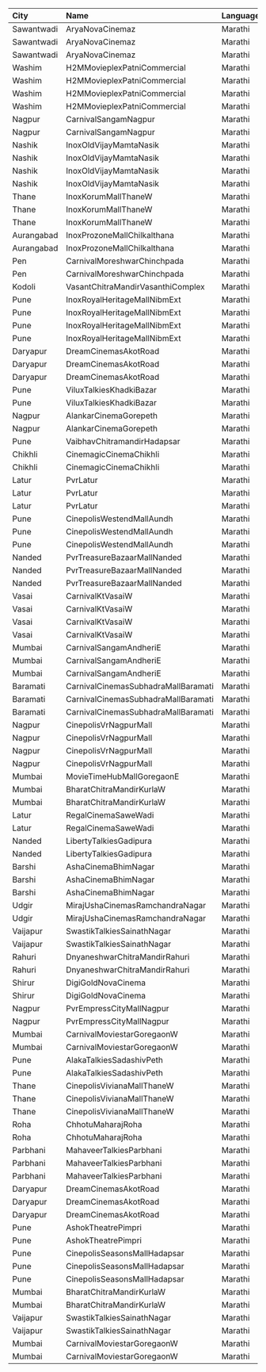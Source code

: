 | City       | Name                                | Language |  Time | Type            | Price | Capacity | Booked |
| :--------- | :---------------------------------- | :------- | ----: | :-------------- | ----: | -------: | -----: |
| Sawantwadi | AryaNovaCinemaz                     | Marathi  | 09:30 | Vip             |  170₹ |      100 |      0 |
| Sawantwadi | AryaNovaCinemaz                     | Marathi  | 09:30 | Gold            |  150₹ |      100 |      0 |
| Sawantwadi | AryaNovaCinemaz                     | Marathi  | 09:30 | Silver          |  150₹ |      100 |      0 |
| Washim     | H2MMovieplexPatniCommercial         | Marathi  | 09:45 | Gl              |  100₹ |       96 |      0 |
| Washim     | H2MMovieplexPatniCommercial         | Marathi  | 09:45 | Pl              |  100₹ |       60 |      0 |
| Washim     | H2MMovieplexPatniCommercial         | Marathi  | 09:45 | Sf              |  100₹ |      500 |    479 |
| Washim     | H2MMovieplexPatniCommercial         | Marathi  | 09:45 | Sl              |   70₹ |       52 |      0 |
| Nagpur     | CarnivalSangamNagpur                | Marathi  | 10:45 | Gold            |  118₹ |      259 |      0 |
| Nagpur     | CarnivalSangamNagpur                | Marathi  | 10:45 | Silver          |  100₹ |       76 |      0 |
| Nashik     | InoxOldVijayMamtaNasik              | Marathi  | 11:00 | Executive       |   90₹ |       30 |      0 |
| Nashik     | InoxOldVijayMamtaNasik              | Marathi  | 11:00 | Gold            |  150₹ |       13 |      0 |
| Nashik     | InoxOldVijayMamtaNasik              | Marathi  | 11:00 | Platinum        |  112₹ |        7 |      0 |
| Nashik     | InoxOldVijayMamtaNasik              | Marathi  | 11:00 | Silver          |  112₹ |      116 |      0 |
| Thane      | InoxKorumMallThaneW                 | Marathi  | 11:05 | Club            |  112₹ |       58 |      0 |
| Thane      | InoxKorumMallThaneW                 | Marathi  | 11:05 | Executive       |  112₹ |       26 |      0 |
| Thane      | InoxKorumMallThaneW                 | Marathi  | 11:05 | Royal           |  150₹ |        6 |      0 |
| Aurangabad | InoxProzoneMallChilkalthana         | Marathi  | 11:15 | Regular         |  112₹ |       95 |      0 |
| Aurangabad | InoxProzoneMallChilkalthana         | Marathi  | 11:15 | SkyBox          |  300₹ |        5 |      0 |
| Pen        | CarnivalMoreshwarChinchpada         | Marathi  | 12:00 | Platinum        |  110₹ |       96 |     48 |
| Pen        | CarnivalMoreshwarChinchpada         | Marathi  | 12:00 | Gold            |  100₹ |       42 |     21 |
| Kodoli     | VasantChitraMandirVasanthiComplex   | Marathi  | 12:00 | Class           |   70₹ |      260 |    200 |
| Pune       | InoxRoyalHeritageMallNibmExt        | Marathi  | 12:05 | Club            |   90₹ |       43 |      0 |
| Pune       | InoxRoyalHeritageMallNibmExt        | Marathi  | 12:05 | Executive       |   90₹ |       12 |      0 |
| Pune       | InoxRoyalHeritageMallNibmExt        | Marathi  | 12:05 | RoyaleRecliners |  160₹ |        8 |      0 |
| Pune       | InoxRoyalHeritageMallNibmExt        | Marathi  | 12:05 | Royale          |   90₹ |       13 |      0 |
| Daryapur   | DreamCinemasAkotRoad                | Marathi  | 12:15 | Vip             |  160₹ |       62 |     32 |
| Daryapur   | DreamCinemasAkotRoad                | Marathi  | 12:15 | Gold            |  130₹ |       92 |     45 |
| Daryapur   | DreamCinemasAkotRoad                | Marathi  | 12:15 | Silver          |   90₹ |       72 |     36 |
| Pune       | ViluxTalkiesKhadkiBazar             | Marathi  | 12:30 | Gold            |  100₹ |      100 |      0 |
| Pune       | ViluxTalkiesKhadkiBazar             | Marathi  | 12:30 | Silver          |  100₹ |      100 |      0 |
| Nagpur     | AlankarCinemaGorepeth               | Marathi  | 12:30 | Balcony         |  100₹ |      100 |      0 |
| Nagpur     | AlankarCinemaGorepeth               | Marathi  | 12:30 | FirstBalcony    |   70₹ |      100 |      0 |
| Pune       | VaibhavChitramandirHadapsar         | Marathi  | 12:30 | Gold            |  100₹ |      100 |      0 |
| Chikhli    | CinemagicCinemaChikhli              | Marathi  | 12:30 | Gold            |  100₹ |      190 |    105 |
| Chikhli    | CinemagicCinemaChikhli              | Marathi  | 12:30 | Silver          |   70₹ |       27 |     14 |
| Latur      | PvrLatur                            | Marathi  | 13:25 | Prime           |  100₹ |       49 |      8 |
| Latur      | PvrLatur                            | Marathi  | 13:25 | Classic         |  100₹ |       21 |      0 |
| Latur      | PvrLatur                            | Marathi  | 13:25 | ClassicPlus     |  100₹ |       91 |      0 |
| Pune       | CinepolisWestendMallAundh           | Marathi  | 13:30 | Normal          |  150₹ |       10 |      0 |
| Pune       | CinepolisWestendMallAundh           | Marathi  | 13:30 | Executive       |  150₹ |       36 |      0 |
| Pune       | CinepolisWestendMallAundh           | Marathi  | 13:30 | Premium         |  150₹ |       18 |      0 |
| Nanded     | PvrTreasureBazaarMallNanded         | Marathi  | 13:50 | PrimePlus       |  140₹ |       41 |     41 |
| Nanded     | PvrTreasureBazaarMallNanded         | Marathi  | 13:50 | Prime           |  100₹ |       50 |     50 |
| Nanded     | PvrTreasureBazaarMallNanded         | Marathi  | 13:50 | Classic         |   80₹ |       35 |     35 |
| Vasai      | CarnivalKtVasaiW                    | Marathi  | 13:50 | Silver          |   80₹ |       54 |     26 |
| Vasai      | CarnivalKtVasaiW                    | Marathi  | 13:50 | Gold            |   80₹ |       96 |     48 |
| Vasai      | CarnivalKtVasaiW                    | Marathi  | 13:50 | Platinum        |   80₹ |      118 |     58 |
| Vasai      | CarnivalKtVasaiW                    | Marathi  | 13:50 | Royal           |   80₹ |       26 |     14 |
| Mumbai     | CarnivalSangamAndheriE              | Marathi  | 14:00 | ReclinerOffline |  140₹ |       10 |      2 |
| Mumbai     | CarnivalSangamAndheriE              | Marathi  | 14:00 | SilverOffline   |  100₹ |      135 |      0 |
| Mumbai     | CarnivalSangamAndheriE              | Marathi  | 14:00 | BronzeOffline   |  100₹ |       32 |      0 |
| Baramati   | CarnivalCinemasSubhadraMallBaramati | Marathi  | 14:15 | Silver          |  150₹ |       42 |     21 |
| Baramati   | CarnivalCinemasSubhadraMallBaramati | Marathi  | 14:15 | Gold            |  150₹ |      128 |     64 |
| Baramati   | CarnivalCinemasSubhadraMallBaramati | Marathi  | 14:15 | Sofa            |  180₹ |       17 |      9 |
| Nagpur     | CinepolisVrNagpurMall               | Marathi  | 14:25 | Vip             |  200₹ |        4 |      0 |
| Nagpur     | CinepolisVrNagpurMall               | Marathi  | 14:25 | Premium         |  110₹ |       20 |      0 |
| Nagpur     | CinepolisVrNagpurMall               | Marathi  | 14:25 | Executive       |  110₹ |       25 |      0 |
| Nagpur     | CinepolisVrNagpurMall               | Marathi  | 14:25 | Normal          |  110₹ |        9 |      1 |
| Mumbai     | MovieTimeHubMallGoregaonE           | Marathi  | 14:30 | Mhraja          |  110₹ |       22 |      5 |
| Mumbai     | BharatChitraMandirKurlaW            | Marathi  | 15:00 | Sofa            |  150₹ |      100 |      0 |
| Mumbai     | BharatChitraMandirKurlaW            | Marathi  | 15:00 | Premium         |  100₹ |      100 |      0 |
| Latur      | RegalCinemaSaweWadi                 | Marathi  | 15:00 | Balcony         |   90₹ |      150 |      0 |
| Latur      | RegalCinemaSaweWadi                 | Marathi  | 15:00 | FirstClass      |   70₹ |      322 |      0 |
| Nanded     | LibertyTalkiesGadipura              | Marathi  | 15:00 | Gold            |   60₹ |      207 |    106 |
| Nanded     | LibertyTalkiesGadipura              | Marathi  | 15:00 | Silver          |   60₹ |      116 |     58 |
| Barshi     | AshaCinemaBhimNagar                 | Marathi  | 15:15 | UpperClass      |   60₹ |      100 |      0 |
| Barshi     | AshaCinemaBhimNagar                 | Marathi  | 15:15 | FirstClass      |   40₹ |      100 |      0 |
| Barshi     | AshaCinemaBhimNagar                 | Marathi  | 15:15 | SecondClass     |   40₹ |      100 |      0 |
| Udgir      | MirajUshaCinemasRamchandraNagar     | Marathi  | 15:15 | Gold            |  100₹ |       74 |      0 |
| Udgir      | MirajUshaCinemasRamchandraNagar     | Marathi  | 15:15 | Silver          |  100₹ |       31 |      0 |
| Vaijapur   | SwastikTalkiesSainathNagar          | Marathi  | 15:15 | FamilyClass     |   90₹ |       20 |      0 |
| Vaijapur   | SwastikTalkiesSainathNagar          | Marathi  | 15:15 | GoldClass       |   70₹ |      240 |      0 |
| Rahuri     | DnyaneshwarChitraMandirRahuri       | Marathi  | 15:30 | Balcony         |   80₹ |      100 |      0 |
| Rahuri     | DnyaneshwarChitraMandirRahuri       | Marathi  | 15:30 | DressCircule    |   50₹ |      100 |      0 |
| Shirur     | DigiGoldNovaCinema                  | Marathi  | 15:30 | Gold            |  150₹ |      100 |      0 |
| Shirur     | DigiGoldNovaCinema                  | Marathi  | 15:30 | Silver          |  130₹ |      100 |      0 |
| Nagpur     | PvrEmpressCityMallNagpur            | Marathi  | 16:00 | Classic         |  120₹ |       28 |      0 |
| Nagpur     | PvrEmpressCityMallNagpur            | Marathi  | 16:00 | Prime           |  140₹ |       83 |      0 |
| Mumbai     | CarnivalMoviestarGoregaonW          | Marathi  | 16:45 | GoldOffline     |  110₹ |       23 |      3 |
| Mumbai     | CarnivalMoviestarGoregaonW          | Marathi  | 16:45 | SilverOffline   |  110₹ |       13 |      0 |
| Pune       | AlakaTalkiesSadashivPeth            | Marathi  | 17:30 | Balcony         |  100₹ |      100 |      0 |
| Pune       | AlakaTalkiesSadashivPeth            | Marathi  | 17:30 | Stall           |   90₹ |      100 |      0 |
| Thane      | CinepolisVivianaMallThaneW          | Marathi  | 17:35 | Normal          |  170₹ |       25 |     13 |
| Thane      | CinepolisVivianaMallThaneW          | Marathi  | 17:35 | Executive       |  170₹ |       97 |     49 |
| Thane      | CinepolisVivianaMallThaneW          | Marathi  | 17:35 | Premium         |  170₹ |       43 |     21 |
| Roha       | ChhotuMaharajRoha                   | Marathi  | 18:00 | Cl              |  200₹ |       74 |      0 |
| Roha       | ChhotuMaharajRoha                   | Marathi  | 18:00 | Pr              |  150₹ |       26 |      0 |
| Parbhani   | MahaveerTalkiesParbhani             | Marathi  | 18:05 | Balcony         |   70₹ |      149 |      0 |
| Parbhani   | MahaveerTalkiesParbhani             | Marathi  | 18:05 | DressCircle     |   50₹ |      208 |      0 |
| Parbhani   | MahaveerTalkiesParbhani             | Marathi  | 18:05 | UpperStall      |   50₹ |      272 |      0 |
| Daryapur   | DreamCinemasAkotRoad                | Marathi  | 18:15 | Vip             |  160₹ |       62 |     32 |
| Daryapur   | DreamCinemasAkotRoad                | Marathi  | 18:15 | Gold            |  130₹ |       92 |     45 |
| Daryapur   | DreamCinemasAkotRoad                | Marathi  | 18:15 | Silver          |   90₹ |       72 |     36 |
| Pune       | AshokTheatrePimpri                  | Marathi  | 18:30 | Balcony         |  100₹ |      100 |      0 |
| Pune       | AshokTheatrePimpri                  | Marathi  | 18:30 | Reserved        |   80₹ |      100 |      0 |
| Pune       | CinepolisSeasonsMallHadapsar        | Marathi  | 19:10 | Normal          |  112₹ |       14 |      0 |
| Pune       | CinepolisSeasonsMallHadapsar        | Marathi  | 19:10 | Executive       |  112₹ |       49 |      0 |
| Pune       | CinepolisSeasonsMallHadapsar        | Marathi  | 19:10 | Premium         |  112₹ |       17 |      0 |
| Mumbai     | BharatChitraMandirKurlaW            | Marathi  | 19:30 | Sofa            |  150₹ |      100 |      0 |
| Mumbai     | BharatChitraMandirKurlaW            | Marathi  | 19:30 | Premium         |  100₹ |      100 |      0 |
| Vaijapur   | SwastikTalkiesSainathNagar          | Marathi  | 21:15 | FamilyClass     |   90₹ |       20 |      0 |
| Vaijapur   | SwastikTalkiesSainathNagar          | Marathi  | 21:15 | GoldClass       |   70₹ |      240 |      0 |
| Mumbai     | CarnivalMoviestarGoregaonW          | Marathi  | 21:45 | GoldOffline     |  110₹ |       23 |      7 |
| Mumbai     | CarnivalMoviestarGoregaonW          | Marathi  | 21:45 | SilverOffline   |  110₹ |       13 |      0 |